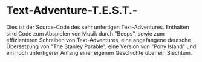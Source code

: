 # Text-Adventure-T.E.S.T.-

Dies ist der Source-Code des sehr unfertigen Text-Adventures.
Enthalten sind Code zum Abspielen von Musik durch "Beeps", sowie zum effizienteren Schreiben von Text-Adventures,
eine angefangene deutsche Übersetzung von "The Stanley Parable",
eine Version von "Pony Island"
und ein noch unfertigerer Anfang einer eigenen Geschichte über ein Siechtum.
